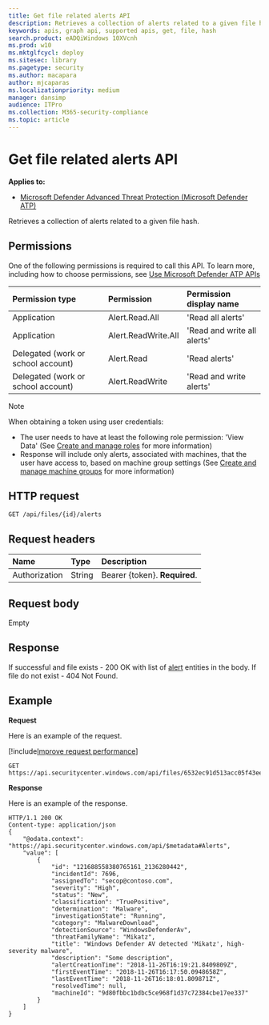 ```yaml
---
title: Get file related alerts API
description: Retrieves a collection of alerts related to a given file hash.
keywords: apis, graph api, supported apis, get, file, hash
search.product: eADQiWindows 10XVcnh
ms.prod: w10
ms.mktglfcycl: deploy
ms.sitesec: library
ms.pagetype: security
ms.author: macapara
author: mjcaparas
ms.localizationpriority: medium
manager: dansimp
audience: ITPro
ms.collection: M365-security-compliance 
ms.topic: article
---
```


# Get file related alerts API

**Applies to:**

- [Microsoft Defender Advanced Threat Protection (Microsoft Defender ATP)](https://go.microsoft.com/fwlink/p/?linkid=2069559)

Retrieves a collection of alerts related to a given file hash.

## Permissions
One of the following permissions is required to call this API. To learn more, including how to choose permissions, see [Use Microsoft Defender ATP APIs](apis-intro.md)

Permission type |	Permission	|	Permission display name
:---|:---|:---
Application |	Alert.Read.All |	'Read all alerts'
Application |	Alert.ReadWrite.All |	'Read and write all alerts'
Delegated (work or school account) | Alert.Read | 'Read alerts'
Delegated (work or school account) | Alert.ReadWrite | 'Read and write alerts'

>[!Note]
> When obtaining a token using user credentials:
>- The user needs to have at least the following role permission: 'View Data' (See [Create and manage roles](user-roles.md) for more information)
>- Response will include only alerts, associated with machines, that the user have access to, based on machine group settings (See [Create and manage machine groups](machine-groups.md) for more information)

## HTTP request
```
GET /api/files/{id}/alerts
```

## Request headers

Name | Type | Description
:---|:---|:---
Authorization | String | Bearer {token}. **Required**.


## Request body
Empty

## Response
If successful and file exists - 200 OK with list of [alert](alerts.md) entities in the body. If file do not exist - 404 Not Found.


## Example

**Request**

Here is an example of the request.

[!include[Improve request performance](improve-request-performance.md)]

```
GET https://api.securitycenter.windows.com/api/files/6532ec91d513acc05f43ee0aa3002599729fd3e1/alerts
```

**Response**

Here is an example of the response.


```
HTTP/1.1 200 OK
Content-type: application/json
{    
    "@odata.context": "https://api.securitycenter.windows.com/api/$metadata#Alerts",
    "value": [
        {
            "id": "121688558380765161_2136280442",
			"incidentId": 7696,
			"assignedTo": "secop@contoso.com",
			"severity": "High",
			"status": "New",
			"classification": "TruePositive",
			"determination": "Malware",
			"investigationState": "Running",
			"category": "MalwareDownload",
			"detectionSource": "WindowsDefenderAv",
			"threatFamilyName": "Mikatz",
			"title": "Windows Defender AV detected 'Mikatz', high-severity malware",
			"description": "Some description",
			"alertCreationTime": "2018-11-26T16:19:21.8409809Z",
			"firstEventTime": "2018-11-26T16:17:50.0948658Z",
			"lastEventTime": "2018-11-26T16:18:01.809871Z",
			"resolvedTime": null,
			"machineId": "9d80fbbc1bdbc5ce968f1d37c72384cbe17ee337"
        }
    ]
}
```
